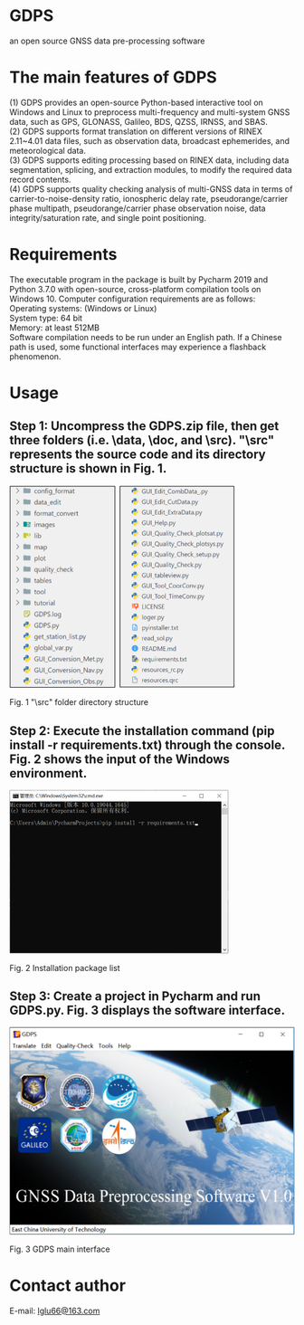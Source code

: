 <!--
 * @Author: huweijian 1494170841@qq.com
 * @Date: 2024-06-14 11:28:02
 * @LastEditors: huweijian 1494170841@qq.com
 * @LastEditTime: 2024-07-15 15:24:12
 * @FilePath: \GDPS_v1a_2\src\README.md
 * @Description: 这是默认设置,请设置`customMade`, 打开koroFileHeader查看配置 进行设置: https://github.com/OBKoro1/koro1FileHeader/wiki/%E9%85%8D%E7%BD%AE
-->

# GDPS
an open source GNSS data pre-processing software
# The main features of GDPS
(1) GDPS provides an open-source Python-based interactive tool on Windows and Linux to preprocess multi-frequency and multi-system GNSS data, such as GPS, GLONASS, Galileo, BDS, QZSS, IRNSS, and SBAS.  
(2) GDPS supports format translation on different versions of RINEX 2.11~4.01 data files, such as observation data, broadcast ephemerides, and meteorological data.  
(3) GDPS supports editing processing based on RINEX data, including data segmentation, splicing, and extraction modules, to modify the required data record contents.  
(4) GDPS supports quality checking analysis of multi-GNSS data in terms of carrier-to-noise-density ratio, ionospheric delay rate, pseudorange/carrier phase multipath, pseudorange/carrier phase observation noise, data integrity/saturation rate, and single point positioning.

# Requirements
The executable program in the package is built by Pycharm 2019 and Python 3.7.0 with open-source, cross-platform compilation tools on Windows 10. Computer configuration requirements are as follows:  
Operating systems: (Windows or Linux)  
System type: 64 bit  
Memory: at least 512MB  
Software compilation needs to be run under an English path. If a Chinese path is used, some functional interfaces may experience a flashback phenomenon. 
# Usage
## Step 1: Uncompress the GDPS.zip file, then get three folders (i.e. \data, \doc, and \src). "\src" represents the source code and its directory structure is shown in Fig. 1. 
<img src="images/fig1.png" alt="KPL" style="zoom:50%;" />

Fig. 1 "\src" folder directory structure
## Step 2: Execute the installation command (pip install -r requirements.txt) through the console. Fig. 2 shows the input of the Windows environment.
<img src="images/fig2.png" alt="KPL" style="zoom:50%;" />

Fig. 2 Installation package list
## Step 3: Create a project in Pycharm and run GDPS.py. Fig. 3 displays the software interface.
<img src="images/fig3.png" alt="KPL" style="zoom:50%;" /> 

Fig. 3 GDPS main interface  

# Contact author
E-mail: lglu66@163.com
